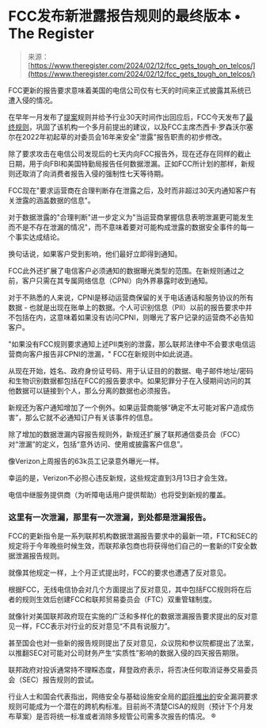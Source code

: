 <!--yml

分类: 未分类

日期: 2024-05-27 14:47:22

-->

# FCC发布新泄露报告规则的最终版本 • The Register

> 来源：[https://www.theregister.com/2024/02/12/fcc_gets_tough_on_telcos/](https://www.theregister.com/2024/02/12/fcc_gets_tough_on_telcos/)

FCC更新的报告要求意味着美国的电信公司仅有七天的时间来正式披露其系统已遭入侵的情况。

在早年一月发布了[提案](https://www.federalregister.gov/documents/2024/02/12/2024-01667/data-breach-reporting-requirements)规则并给予行业30天时间作出回应后，FCC今天发布了[最终规则](https://www.federalregister.gov/documents/2024/02/12/2024-01667/data-breach-reporting-requirements)，巩固了该机构一个多月前提出的建议，以及FCC主席杰西卡·罗森沃尔塞尔在2022年初起草的对委员会16年来安全"泄露"报告职责的初步修改。

除了要求攻击在电信公司发现后的七天内向FCC报告外，现在还存在同样的截止日期，用于向FBI和美国特勤局报告任何数据泄漏。正如FCC所计划的那样，新规则还取消了向消费者报告入侵的强制性七天等待期。

FCC现在"要求运营商在合理判断存在泄露之后，及时而非超过30天内通知客户有关泄露的涵盖数据的信息"。

对于数据泄露的"合理判断"进一步定义为"当运营商掌握信息表明泄漏更可能发生而不是不存在泄漏的情况"，而不意味着要对可能构成泄露的数据安全事件的每一个事实达成结论。

换句话说，如果客户受到影响，他们最好立即得到通知。

FCC此外还扩展了电信客户必须通知的数据曝光类型的范围。在新规则通过之前，客户只需在其专属网络信息（CPNI）向外界暴露时收到通知。

对于不熟悉的人来说，CPNI是移动运营商保留的关于电话通话和服务协议的所有数据 - 也就是出现在账单上的数据。个人可识别信息（PII）以前的报告要求中并不包括在内，这意味着如果没有访问CPNI，则曝光了客户记录的运营商不必告知客户。

"如果没有FCC规则要求通知上述PII类别的泄露，那么联邦法律中不会要求电信运营商向客户报告非CPNI的泄漏，" FCC在新规则中如此说道。

从现在开始，姓名、政府身份证号码、用于认证目的的数据、电子邮件地址/密码和生物识别数据都包括在FCC的报告要求中。如果犯罪分子在入侵期间访问的其他数据可以链接到个人，那么分离的数据也必须报告。

新规还为客户通知增加了一个例外。如果运营商能够“确定不太可能对客户造成伤害”，那么它就不必通知订户有关该事件的信息。

除了增加的数据泄漏内容报告规则外，新规还扩展了联邦通信委员会（FCC）对“泄漏”的定义，包括“意外访问、使用或披露客户信息”。

像Verizon上周报告的63k员工记录意外曝光一样。

幸运的是，Verizon不必担心违反新规，这些规定直到3月13日才会生效。

电信中继服务提供商（为听障电话用户提供帮助）也将受到新规的覆盖。

### 这里有一次泄漏，那里有一次泄漏，到处都是泄漏报告。

FCC的更新指令是一系列联邦机构数据泄漏报告要求中的最新一项，FTC和SEC的规定将于今年晚些时候生效，而联邦承包商也将获得他们自己的一套新的IT安全数据泄漏报告规则。

就像其他规定一样，上个月正式提出时，FCC的要求也遭遇了反对意见。

根据FCC，无线电信协会对几个方面提出了反对意见，其中包括FCC规则将在后者的规则生效后创建FCC和联邦贸易委员会（FTC）双重管辖制度。

就像针对美国联邦政府现在实施的广泛和多样化的数据泄漏报告要求提出的反对意见一样，FCC表示对行业的反对意见“不具有说服力”。

甚至国会也对一些新的报告规则提出了反对意见，众议院和参议院都提出了法案，以推翻SEC对可能对公司财务产生“实质性”影响的数据入侵的四天报告期限。

联邦政府对投诉通常持不理睬态度，拜登政府表示，将否决任何取消证券交易委员会（SEC）报告规则的尝试。

行业人士和国会代表指出，网络安全与基础设施安全局的[即将推出的](https://www.cisa.gov/topics/cyber-threats-and-advisories/information-sharing/cyber-incident-reporting-critical-infrastructure-act-2022-circia)安全漏洞要求规则可能成为一个潜在的跨机构标准。目前尚不清楚CISA的规则（预计下个月发布草案）是否将统一标准或者消除多规管公司需多次报告的情况。 ®
